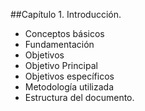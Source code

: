 
##Capítulo 1. Introducción.
* Conceptos básicos
* Fundamentación
* Objetivos
* Objetivo Principal
* Objetivos específicos
* Metodología utilizada
* Estructura del documento.
